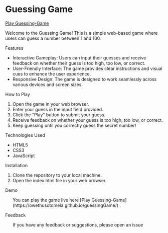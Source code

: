 # Guessing Game

[Play Guessing-Game](https://owethusotomela.github.io/guessingGame/)

Welcome to the Guessing Game! This is a simple web-based game where users can guess a number between 1 and 100.

Features

* Interactive Gameplay: Users can input their guesses and receive feedback on whether their guess is too high, too low, or correct.
* User-Friendly Interface: The game provides clear instructions and visual cues to enhance the user experience.
* Responsive Design: The game is designed to work seamlessly across various devices and screen sizes.

How to Play

1. Open the game in your web browser.
2. Enter your guess in the input field provided.
3. Click the "Play" button to submit your guess.
4. Receive feedback on whether your guess is too high, too low, or correct.
5. Keep guessing until you correctly guess the secret number!

Technologies Used

* HTML5
* CSS3
* JavaScript

Installation

1. Clone the repository to your local machine.
2. Open the index.html file in your web browser.

Demo

<ul> You can play the game live here [Play Guessing-Game](https://owethusotomela.github.io/guessingGame/) .</ul>

Feedback

<ul> If you have any feedback or suggestions, please open an issue </ul>
